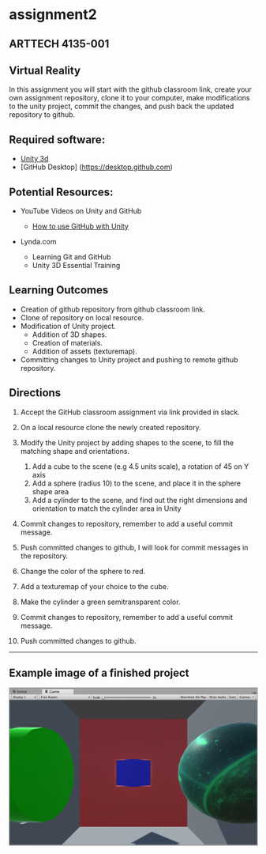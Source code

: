 # assignment2
## ARTTECH 4135-001
## Virtual Reality

In this assignment you will start with the github classroom link, create your own assignment repository, clone it to your computer, make modifications to the unity project, commit the changes, and push back the updated repository to github.

## Required software:

- [Unity 3d](https://unity3d.com/get-unity/download)
- [GitHub Desktop] (https://desktop.github.com)

## Potential Resources:

- YouTube Videos on Unity and GitHub
	- [How to use GitHub with Unity](https://youtu.be/qpXxcvS-g3g)

- Lynda.com
	- Learning Git and GitHub
	- Unity 3D Essential Training

## Learning Outcomes
- Creation of github repository from github classroom link.
- Clone of repository on local resource.
- Modification of Unity project.
	- Addition of 3D shapes.
	- Creation of materials.
	- Addition of assets (texturemap).
- Committing changes to Unity project and pushing to remote github repository.

## Directions
1. Accept the GitHub classroom assignment via link provided in slack.

2. On a local resource clone the newly created repository.

3. Modify the Unity project by adding shapes to the scene, to fill the matching shape and orientations.
	1. Add a cube to the scene (e.g 4.5 units scale), a rotation of 45 on Y axis
	2. Add a sphere (radius 10) to the scene, and place it in the sphere shape area
	3. Add a cylinder to the scene, and find out the right dimensions and orientation to match the cylinder area in Unity
4. Commit changes to repository, remember to add a useful commit message.
5. Push committed changes to github, I will look for commit messages in the repository.
6. Change the color of the sphere to red.
7. Add a texturemap of your choice to the cube.
8. Make the cylinder a green semitransparent color.
9. Commit changes to repository, remember to add a useful commit message. 	
10. Push committed changes to github.

---

## Example image of a finished project

![fit](assignment_01-finished.png)

